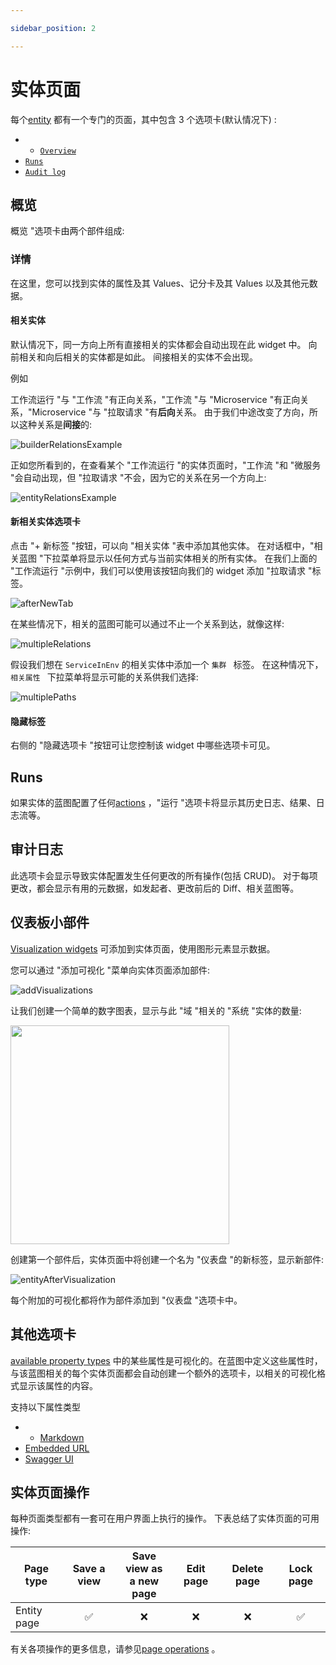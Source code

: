 ```yaml
---

sidebar_position: 2

---
```


# 实体页面

每个[entity](../../build-your-software-catalog/sync-data-to-catalog/sync-data-to-catalog.md#entity-json-structure) 都有一个专门的页面，其中包含 3 个选项卡(默认情况下) : 

* * [`Overview`](#overview)
* [`Runs`](#runs)
* [`Audit log`](#audit-log)

## 概览

概览 "选项卡由两个部件组成: 

### 详情

在这里，您可以找到实体的属性及其 Values、记分卡及其 Values 以及其他元数据。

#### 相关实体

默认情况下，同一方向上所有直接相关的实体都会自动出现在此 widget 中。 向前相关和向后相关的实体都是如此。 间接相关的实体不会出现。

例如

工作流运行 "与 "工作流 "有正向关系，"工作流 "与 "Microservice "有正向关系，"Microservice "与 "拉取请求 "有**后向**关系。 由于我们中途改变了方向，所以这种关系是**间接**的: 

![builderRelationsExample](../../../static/img/software-catalog/pages/builderRelationsExample.png)

正如您所看到的，在查看某个 "工作流运行 "的实体页面时，"工作流 "和 "微服务 "会自动出现，但 "拉取请求 "不会，因为它的关系在另一个方向上: 

![entityRelationsExample](../../../static/img/software-catalog/pages/entityRelationsExample.png)

#### 新相关实体选项卡

点击 "+ 新标签 "按钮，可以向 "相关实体 "表中添加其他实体。 在对话框中，"相关蓝图 "下拉菜单将显示以任何方式与当前实体相关的所有实体。 在我们上面的 "工作流运行 "示例中，我们可以使用该按钮向我们的 widget 添加 "拉取请求 "标签。

![afterNewTab](../../../static/img/software-catalog/pages/afterNewTab.png)

在某些情况下，相关的蓝图可能可以通过不止一个关系到达，就像这样: 

![multipleRelations](../../../static/img/software-catalog/pages/multipleRelations.png)

假设我们想在 `ServiceInEnv` 的相关实体中添加一个 `集群 ` 标签。 在这种情况下， `相关属性 ` 下拉菜单将显示可能的关系供我们选择: 

![multiplePaths](../../../static/img/software-catalog/pages/multiplePaths.png)

#### 隐藏标签

右侧的 "隐藏选项卡 "按钮可让您控制该 widget 中哪些选项卡可见。

## Runs

如果实体的蓝图配置了任何[actions](/create-self-service-experiences/) ，"运行 "选项卡将显示其历史日志、结果、日志流等。

## 审计日志

此选项卡会显示导致实体配置发生任何更改的所有操作(包括 CRUD)。 对于每项更改，都会显示有用的元数据，如发起者、更改前后的 Diff、相关蓝图等。

## 仪表板小部件

[Visualization widgets](/customize-pages-dashboards-and-plugins/dashboards/) 可添加到实体页面，使用图形元素显示数据。

您可以通过 "添加可视化 "菜单向实体页面添加部件: 

![addVisualizations](../../../static/img/software-catalog/pages/addVisualizations.png)

让我们创建一个简单的数字图表，显示与此 "域 "相关的 "系统 "实体的数量: 

<img src='/img/software-catalog/pages/demoNumberChart.png' width='350rem' />

创建第一个部件后，实体页面中将创建一个名为 "仪表盘 "的新标签，显示新部件: 

![entityAfterVisualization](../../../static/img/software-catalog/pages/entityAfterVisualization.png)

每个附加的可视化都将作为部件添加到 "仪表盘 "选项卡中。

## 其他选项卡

[available property types](/build-your-software-catalog/define-your-data-model/setup-blueprint/properties/#supported-properties) 中的某些属性是可视化的。在蓝图中定义这些属性时，与该蓝图相关的每个实体页面都会自动创建一个额外的选项卡，以相关的可视化格式显示该属性的内容。

支持以下属性类型

* * [Markdown](/build-your-software-catalog/define-your-data-model/setup-blueprint/properties/markdown)
* [Embedded URL](/build-your-software-catalog/define-your-data-model/setup-blueprint/properties/embedded-url)
* [Swagger UI](/build-your-software-catalog/define-your-data-model/setup-blueprint/properties/swagger)

## 实体页面操作

每种页面类型都有一套可在用户界面上执行的操作。 下表总结了实体页面的可用操作: 


| Page type   | Save a view | Save view as<br /> a new page | Edit page | Delete page | Lock page |
| ----------- | :---------: | :---------------------------: | :-------: | :---------: | :-------: |
| Entity page |     ✅      |              ❌               |    ❌     |     ❌      |    ✅     |


有关各项操作的更多信息，请参见[page operations](/customize-pages-dashboards-and-plugins/page/catalog-page#page-operations) 。